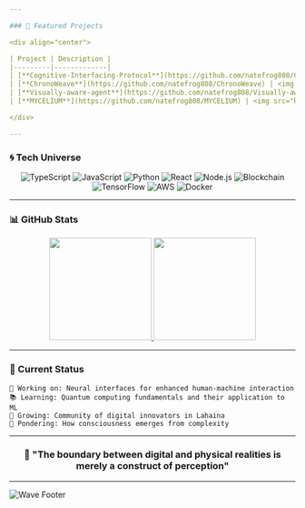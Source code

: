 ```yaml
---

### 🚀 Featured Projects

<div align="center">

| Project | Description |
|---------|-------------|
| [**Cognitive-Interfacing-Protocol**](https://github.com/natefrog808/Cognitive-Interfacing-Protocol) | <img src="https://raw.githubusercontent.com/github/explore/80688e429a7d4ef2fca1e82350fe8e3517d3494d/topics/typescript/typescript.png" width="20px"/> TypeScript — Fusing transformer-powered neural sync with quantum-inspired entanglement |
| [**ChronoWeave**](https://github.com/natefrog808/ChronoWeave) | <img src="https://raw.githubusercontent.com/github/explore/80688e429a7d4ef2fca1e82350fe8e3517d3494d/topics/typescript/typescript.png" width="20px"/> TypeScript — An interactive historical simulation platform exploring butterfly effects |
| [**Visually-aware-agent**](https://github.com/natefrog808/Visually-aware-agent) | <img src="https://raw.githubusercontent.com/github/explore/80688e429a7d4ef2fca1e82350fe8e3517d3494d/topics/python/python.png" width="20px"/> Python — AI agents capable of understanding and interacting with graphical interfaces |
| [**MYCELIUM**](https://github.com/natefrog808/MYCELIUM) | <img src="https://raw.githubusercontent.com/github/explore/80688e429a7d4ef2fca1e82350fe8e3517d3494d/topics/python/python.png" width="20px"/> Python — Bridging the gap between technology and natural systems |

</div>

---
```


### 🌀 Tech Universe

<div align="center">
  
<img src="https://img.shields.io/badge/-TypeScript-3178C6?style=for-the-badge&logo=typescript&logoColor=white" alt="TypeScript"/>
<img src="https://img.shields.io/badge/-JavaScript-F7DF1E?style=for-the-badge&logo=javascript&logoColor=black" alt="JavaScript"/>
<img src="https://img.shields.io/badge/-Python-3776AB?style=for-the-badge&logo=Python&logoColor=white" alt="Python"/>
<img src="https://img.shields.io/badge/-React-61DAFB?style=for-the-badge&logo=react&logoColor=black" alt="React"/>
<img src="https://img.shields.io/badge/-Node.js-339933?style=for-the-badge&logo=Node.js&logoColor=white" alt="Node.js"/>
<img src="https://img.shields.io/badge/-Blockchain-121D33?style=for-the-badge&logo=ethereum&logoColor=white" alt="Blockchain"/>
<img src="https://img.shields.io/badge/-TensorFlow-FF6F00?style=for-the-badge&logo=tensorflow&logoColor=white" alt="TensorFlow"/>
<img src="https://img.shields.io/badge/-AWS-232F3E?style=for-the-badge&logo=amazon-aws&logoColor=white" alt="AWS"/>
<img src="https://img.shields.io/badge/-Docker-2496ED?style=for-the-badge&logo=docker&logoColor=white" alt="Docker"/>

</div>

---

### 📊 GitHub Stats

<div align="center">
  <a href="https://github.com/natefrog808">
    <img height="180em" src="https://github-readme-stats.vercel.app/api?username=natefrog808&show_icons=true&theme=radical&include_all_commits=true&count_private=true"/>
  </a>
  <a href="https://github.com/natefrog808">
    <img height="180em" src="https://github-readme-stats.vercel.app/api/top-langs/?username=natefrog808&layout=compact&langs_count=7&theme=radical"/>
  </a>
</div>

---

### 🌊 Current Status

```
🧠 Working on: Neural interfaces for enhanced human-machine interaction
📚 Learning: Quantum computing fundamentals and their application to ML
🌱 Growing: Community of digital innovators in Lahaina
🤔 Pondering: How consciousness emerges from complexity
```

---

<div align="center">
  
### 🌟 "The boundary between digital and physical realities is merely a construct of perception"

</div>

---

![Wave Footer](https://capsule-render.vercel.app/api?type=waving&color=gradient&height=120&section=footer)
```
